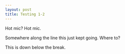 ```yaml
---
layout: post
title: Testing 1-2
---
```


Hot mic? Hot mic.

Somewhere along the line
this just
kept
going.
Where to?

This is down below the break.
